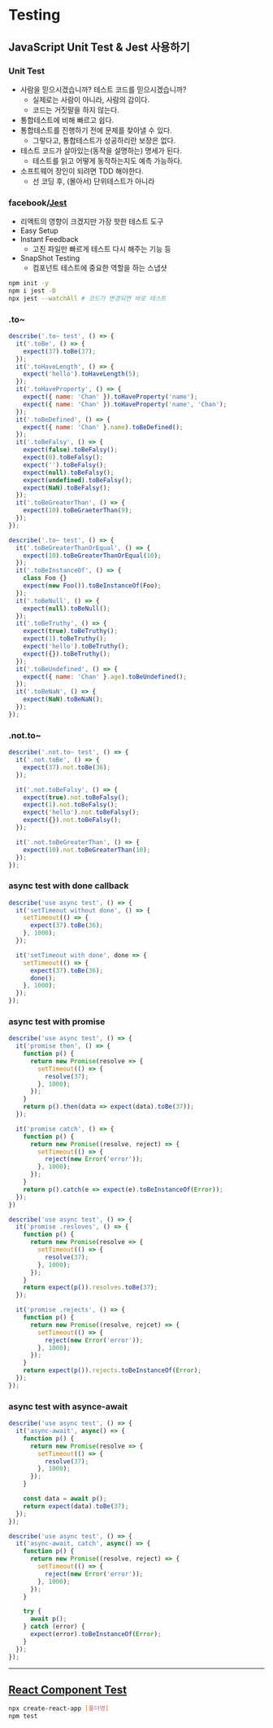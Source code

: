 # Testing

## JavaScript Unit Test & Jest 사용하기
### Unit Test
- 사람을 믿으시겠습니까? 테스트 코드를 믿으시겠습니까?
  - 실제로는 사람이 아니라, 사람의 감이다.
  - 코드는 거짓말을 하지 않는다.
- 통합테스트에 비해 빠르고 쉽다.
- 통합테스트를 진행하기 전에 문제를 찾아낼 수 있다.
  - 그렇다고, 통합테스트가 성공하리란 보장은 없다.
- 테스트 코드가 살아있는(동작을 설명하는) 명세가 된다.
  - 테스트를 읽고 어떻게 동작하는지도 예측 가능하다.
- 소프트웨어 장인이 되려면 TDD 해야한다.
  - 선 코딩 후, (몰아서) 단위테스트가 아니라

### facebook/[Jest](https://jestjs.io)
- 리액트의 영향이 크겠지만 가장 핫한 테스트 도구
- Easy Setup
- Instant Feedback
  - 고친 파일만 빠르게 테스트 다시 해주는 기능 등
- SnapShot Testing
  - 컴포넌트 테스트에 중요한 역할을 하는 스냅샷
```bash
npm init -y
npm i jest -D
npx jest --watchAll # 코드가 변경되면 바로 테스트
```

### .to~
```js
describe('.to~ test', () => {
  it('.toBe', () => {
    expect(37).toBe(37);
  });
  it('.toHaveLength', () => {
    expect('hello').toHaveLength(5);
  });
  it('.toHaveProperty', () => {
    expect({ name: 'Chan' }).toHaveProperty('name');
    expect({ name: 'Chan' }).toHaveProperty('name', 'Chan');
  });
  it('.toBeDefined', () => {
    expect({ name: 'Chan' }.name).toBeDefined();
  });
  it('.toBeFalsy', () => {
    expect(false).toBeFalsy();
    expect(0).toBeFalsy();
    expect('').toBeFalsy();
    expect(null).toBeFalsy();
    expect(undefined).toBeFalsy();
    expect(NaN).toBeFalsy();
  });
  it('.toBeGreaterThan', () => {
    expect(10).toBeGraeterThan(9);
  });
});
```
```js
describe('.to~ test', () => {
  it('.toBeGreaterThanOrEqual', () => {
    expect(10).toBeGreaterThanOrEqual(10);
  });
  it('.toBeInstanceOf', () => {
    class Foo {}
    expect(new Foo()).toBeInstanceOf(Foo);
  });
  it('.toBeNull', () => {
    expect(null).toBeNull();
  });
  it('.toBeTruthy', () => {
    expect(true).toBeTruthy();
    expect(1).toBeTruthy();
    expect('hello').toBeTruthy();
    expect({}).toBeTruthy();
  });
  it('.toBeUndefined', () => {
    expect({ name: 'Chan' }.age).toBeUndefined();
  });
  it('.toBeNaN', () => {
    expect(NaN).toBeNaN();
  });
});
```
### .not.to~
```js
describe('.not.to~ test', () => {
  it('.not.toBe', () => {
    expect(37).not.toBe(36);
  });

  it('.not.toBeFalsy', () => {
    expect(true).not.toBeFalsy();
    expect(1).not.toBeFalsy();
    expect('hello').not.toBeFalsy();
    expect({}).not.toBeFalsy();
  });

  it('.not.toBeGreaterThan', () => {
    expect(10).not.toBeGreaterThan(10);
  });
});
```
### async test with done callback
```js
describe('use async test', () => {
  it('setTimeout without done', () => {
    setTimeout(() => {
      expect(37).toBe(36);
    }, 1000);
  });

  it('setTimeout with done', done => {
    setTimeout(() => {
      expect(37).toBe(36);
      done();
    }, 1000);
  });
});
```
### async test with promise
```js
describe('use async test', () => {
  it('promise then', () => {
    function p() {
      return new Promise(resolve => {
        setTimeout(() => {
          resolve(37);
        }, 1000);
      });
    }
    return p().then(data => expect(data).toBe(37));
  });

  it('promise catch', () => {
    function p() {
      return new Promise((resolve, reject) => {
        setTimeout(() => {
          reject(new Error('error'));
        }, 1000);
      });
    }
    return p().catch(e => expect(e).toBeInstanceOf(Error));
  });
})
```
```js
describe('use async test', () => {
  it('promise .resloves', () => {
    function p() {
      return new Promise(resolve => {
        setTimeout(() => {
          resolve(37);
        }, 1000);
      });
    }
    return expect(p()).resolves.toBe(37);
  });

  it('promise .rejects', () => {
    function p() {
      return new Promise((resolve, rejcet) => {
        setTimeout(() => {
          reject(new Error('error'));
        }, 1000);
      });
    }
    return expect(p()).rejects.toBeInstanceOf(Error);
  });
});
```
### async test with asynce-await
```js
describe('use async test', () => {
  it('async-await', async() => {
    function p() {
      return new Promise(resolve => {
        setTimeout(() => {
          resolve(37);
        }, 1000);
      });
    }

    const data = await p();
    return expect(data).toBe(37);
  });
});
```
```js
describe('use async test', () => {
  it('async-await, catch', async() => {
    function p() {
      return new Promise((resolve, reject) => {
        setTimeout(() => {
          reject(new Error('error'));
        }, 1000);
      });
    }

    try {
      await p();
    } catch (error) {
      expect(error).toBeInstanceOf(Error);
    }
  });
});
```

---
## [React Component Test](https://github.com/dudcks5477/Front_end/tree/master/React/Testing/react-component-test)
```bash
npx create-react-app [폴더명]
npm test
```